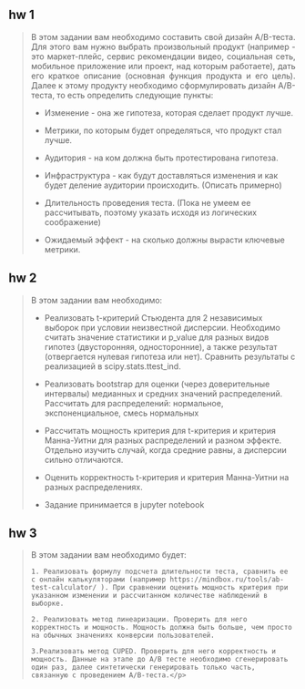 ## hw 1
<blockquote>
  <p align="justify">В этом задании вам необходимо составить свой дизайн A/B-теста. Для этого вам нужно выбрать произвольный продукт (например - это маркет-плейс, сервис рекомендации видео, социальная сеть, мобильное приложение или проект, над которым работаете), дать его краткое описание (основная функция продукта и его цель). Далее к этому продукту необходимо сформулировать дизайн A/B-теста, то есть определить следующие пункты:

 - Изменение - она же гипотеза, которая сделает продукт лучше.

 - Метрики, по которым будет определяться, что продукт стал лучше.

 - Аудитория - на ком должна быть протестирована гипотеза.

 - Инфраструктура - как будут доставляться изменения и как будет деление аудитории происходить. (Описать примерно)

 - Длительность проведения теста. (Пока не умеем ее рассчитывать, поэтому указать исходя из логических соображение)

 - Ожидаемый эффект - на сколько должны вырасти ключевые метрики.</p>
</blockquote>

## hw 2
<blockquote>
  <p align="justify">В этом задании вам необходимо:
    
 - Реализовать t-критерий Стьюдента для 2 независимых выборок при условии неизвестной дисперсии. Необходимо считать значение статистики и p_value для разных видов гипотез (двусторонняя, односторонние), а также результат (отвергается нулевая гипотеза или нет). Сравнить результаты с реализацией в scipy.stats.ttest_ind.
  
 - Реализовать bootstrap для оценки (через доверительные интервалы) медианных и средних значений распределений. Рассчитать для распределений: нормальное, экспоненциальное, смесь нормальных
  
 - Рассчитать мощность критерия для t-критерия и критерия Манна-Уитни для разных распределений и разном эффекте. Отдельно изучить случай, когда средние равны, а дисперсии сильно отличаются.
  
 - Оценить корректность t-критерия и критерия Манна-Уитни на разных распределениях.
   
 - Задание принимается в jupyter notebook</p>
</blockquote>

## hw 3
<blockquote>
  <p align="justify">В этом задании вам необходимо будет:

    1. Реализовать формулу подсчета длительности теста, сравнить ее с онлайн калькуляторами (например https://mindbox.ru/tools/ab-test-calculator/ ). При сравнении оценить мощность критерия при указанном изменении и рассчитанном количестве наблюдений в выборке. 
    
    2. Реализовать метод линеаризации. Проверить для него корректность и мощность. Мощность должна быть больше, чем просто на обычных значениях конверсии пользователей.
    
    3.Реализовать метод CUPED. Проверить для него корректность и мощность. Данные на этапе до A/B тесте необходимо сгенерировать один раз, далее синтетически генерировать только часть, связанную с проведением A/B-теста.</p>
</blockquote>
